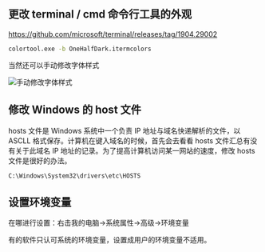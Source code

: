 ## 更改 terminal / cmd 命令行工具的外观

<https://github.com/microsoft/terminal/releases/tag/1904.29002>

```bat
colortool.exe -b OneHalfDark.itermcolors
```

当然还可以手动修改字体样式

![手动修改字体样式](./Win-系统相关设置/手动修改字体样式.png)

## 修改 Windows 的 host 文件

hosts 文件是 Windows 系统中一个负责 IP 地址与域名快递解析的文件，以 ASCLL 格式保存。计算机在键入域名的时候，首先会去看看 hosts 文件汇总有没有关于此域名 IP 地址的记录。为了提高计算机访问某一网站的速度，修改 hosts 文件是很好的办法。

```text
C:\Windows\System32\drivers\etc\HOSTS
```

## 设置环境变量

在哪进行设置：右击我的电脑->系统属性->高级->环境变量

有的软件只认可系统的环境变量，设置成用户的环境变量不适用。
